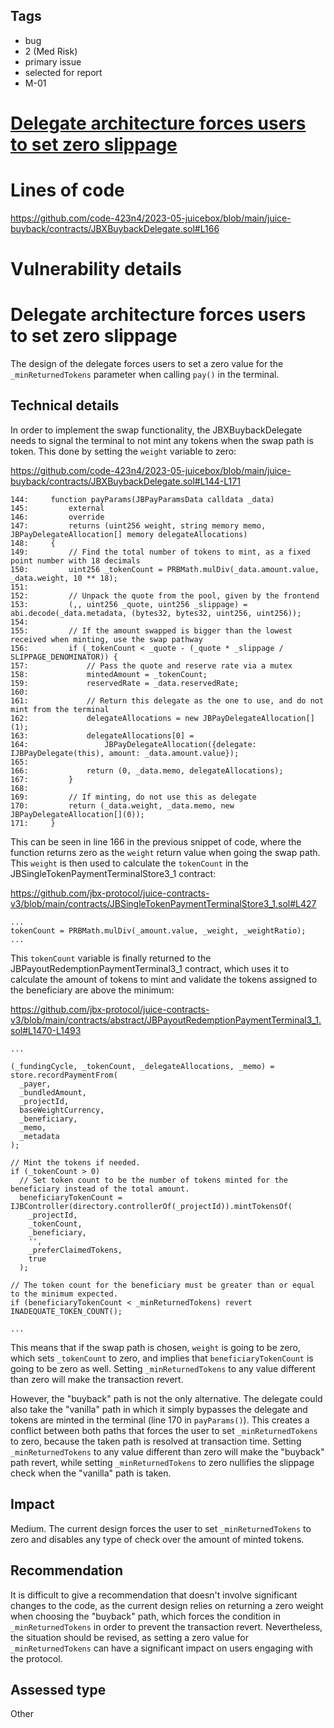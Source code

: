 ## Tags

- bug
- 2 (Med Risk)
- primary issue
- selected for report
- M-01

# [Delegate architecture forces users to set zero slippage](https://github.com/code-423n4/2023-05-juicebox-findings/issues/232) 

# Lines of code

https://github.com/code-423n4/2023-05-juicebox/blob/main/juice-buyback/contracts/JBXBuybackDelegate.sol#L166


# Vulnerability details

# Delegate architecture forces users to set zero slippage

The design of the delegate forces users to set a zero value for the `_minReturnedTokens` parameter when calling `pay()` in the terminal.

## Technical details

In order to implement the swap functionality, the JBXBuybackDelegate needs to signal the terminal to not mint any tokens when the swap path is token. This done by setting the `weight` variable to zero:

https://github.com/code-423n4/2023-05-juicebox/blob/main/juice-buyback/contracts/JBXBuybackDelegate.sol#L144-L171

```solidity
144:     function payParams(JBPayParamsData calldata _data)
145:         external
146:         override
147:         returns (uint256 weight, string memory memo, JBPayDelegateAllocation[] memory delegateAllocations)
148:     {
149:         // Find the total number of tokens to mint, as a fixed point number with 18 decimals
150:         uint256 _tokenCount = PRBMath.mulDiv(_data.amount.value, _data.weight, 10 ** 18);
151: 
152:         // Unpack the quote from the pool, given by the frontend
153:         (,, uint256 _quote, uint256 _slippage) = abi.decode(_data.metadata, (bytes32, bytes32, uint256, uint256));
154: 
155:         // If the amount swapped is bigger than the lowest received when minting, use the swap pathway
156:         if (_tokenCount < _quote - (_quote * _slippage / SLIPPAGE_DENOMINATOR)) {
157:             // Pass the quote and reserve rate via a mutex
158:             mintedAmount = _tokenCount;
159:             reservedRate = _data.reservedRate;
160: 
161:             // Return this delegate as the one to use, and do not mint from the terminal
162:             delegateAllocations = new JBPayDelegateAllocation[](1);
163:             delegateAllocations[0] =
164:                 JBPayDelegateAllocation({delegate: IJBPayDelegate(this), amount: _data.amount.value});
165: 
166:             return (0, _data.memo, delegateAllocations);
167:         }
168: 
169:         // If minting, do not use this as delegate
170:         return (_data.weight, _data.memo, new JBPayDelegateAllocation[](0));
171:     }
```

This can be seen in line 166 in the previous snippet of code, where the function returns zero as the `weight` return value when going the swap path. This `weight` is then used to calculate the `tokenCount` in the JBSingleTokenPaymentTerminalStore3_1 contract:

https://github.com/jbx-protocol/juice-contracts-v3/blob/main/contracts/JBSingleTokenPaymentTerminalStore3_1.sol#L427

```solidity
...
tokenCount = PRBMath.mulDiv(_amount.value, _weight, _weightRatio);
...
```

This `tokenCount` variable is finally returned to the JBPayoutRedemptionPaymentTerminal3_1 contract, which uses it to calculate the amount of tokens to mint and validate the tokens assigned to the beneficiary are above the minimum:

https://github.com/jbx-protocol/juice-contracts-v3/blob/main/contracts/abstract/JBPayoutRedemptionPaymentTerminal3_1.sol#L1470-L1493

```solidity
...

(_fundingCycle, _tokenCount, _delegateAllocations, _memo) = store.recordPaymentFrom(
  _payer,
  _bundledAmount,
  _projectId,
  baseWeightCurrency,
  _beneficiary,
  _memo,
  _metadata
);

// Mint the tokens if needed.
if (_tokenCount > 0)
  // Set token count to be the number of tokens minted for the beneficiary instead of the total amount.
  beneficiaryTokenCount = IJBController(directory.controllerOf(_projectId)).mintTokensOf(
    _projectId,
    _tokenCount,
    _beneficiary,
    '',
    _preferClaimedTokens,
    true
  );

// The token count for the beneficiary must be greater than or equal to the minimum expected.
if (beneficiaryTokenCount < _minReturnedTokens) revert INADEQUATE_TOKEN_COUNT();

...
```

This means that if the swap path is chosen, `weight` is going to be zero, which sets `_tokenCount` to zero, and implies that `beneficiaryTokenCount` is going to be zero as well. Setting `_minReturnedTokens` to any value different than zero will make the transaction revert.

However, the "buyback" path is not the only alternative. The delegate could also take the "vanilla" path in which it simply bypasses the delegate and tokens are minted in the terminal (line 170 in `payParams()`). This creates a conflict between both paths that forces the user to set `_minReturnedTokens` to zero, because the taken path is resolved at transaction time. Setting `_minReturnedTokens` to any value different than zero will make the "buyback" path revert, while setting `_minReturnedTokens` to zero nullifies the slippage check when the "vanilla" path is taken.

## Impact

Medium. The current design forces the user to set `_minReturnedTokens` to zero and disables any type of check over the amount of minted tokens.

## Recommendation

It is difficult to give a recommendation that doesn't involve significant changes to the code, as the current design relies on returning a zero weight when choosing the "buyback" path, which forces the condition in `_minReturnedTokens` in order to prevent the transaction revert. Nevertheless, the situation should be revised, as setting a zero value for `_minReturnedTokens` can have a significant impact on users engaging with the protocol.



## Assessed type

Other